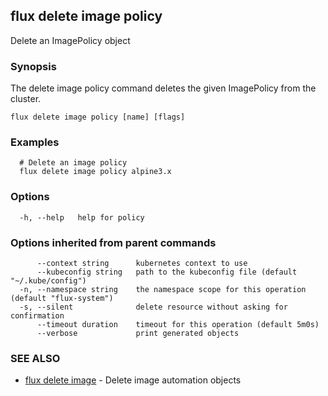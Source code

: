 ## flux delete image policy

Delete an ImagePolicy object

### Synopsis

The delete image policy command deletes the given ImagePolicy from the cluster.

```
flux delete image policy [name] [flags]
```

### Examples

```
  # Delete an image policy
  flux delete image policy alpine3.x

```

### Options

```
  -h, --help   help for policy
```

### Options inherited from parent commands

```
      --context string      kubernetes context to use
      --kubeconfig string   path to the kubeconfig file (default "~/.kube/config")
  -n, --namespace string    the namespace scope for this operation (default "flux-system")
  -s, --silent              delete resource without asking for confirmation
      --timeout duration    timeout for this operation (default 5m0s)
      --verbose             print generated objects
```

### SEE ALSO

* [flux delete image](flux_delete_image.md)	 - Delete image automation objects


